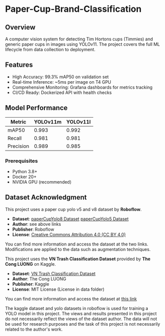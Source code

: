 # Paper-Cup-Brand-Classification

## Overview
A computer vision system for detecting Tim Hortons cups (Timmies) and generic paper cups in images using YOLOv11. The project covers the full ML lifecycle from data collection to deployment.

## Features
- High Accuracy: 99.3% mAP50 on validation set
- Real-time Inference: ~5ms per image on T4 GPU
- Comprehensive Monitoring: Grafana dashboards for metrics tracking
- CI/CD Ready: Dockerized API with health checks

## Model Performance

| Metric     | YOLOv11m | YOLOv11l |
|------------|----------|----------|
| mAP50      | 0.993    | 0.992    |
| Recall     | 0.981    | 0.981    |
| Precision  | 0.989    | 0.985    |

### Prerequisites
- Python 3.8+
- Docker 20+
- NVIDIA GPU (recommended)

## Dataset Acknowledgment

This project uses a paper cup yolo v5 and v8 dataset by **Roboflow**.

- **Dataset**: [paperCupYolo8 Dataset](https://universe.roboflow.com/trash-mroef/papercupyolo8)
               [paperCupYolo5 Dataset](https://universe.roboflow.com/paper-cup-1cyxb/paper-cup-dhxoa)
- **Author**: see above links
- **Publisher**: Roboflow  
- **License**: [Creative Commons Attribution 4.0 (CC BY 4.0)](https://creativecommons.org/licenses/by/4.0/)

You can find more information and access the dataset at the two links. Modifications are applied to the data such as augmentation techniques. 

This project uses the **VN Trash Classification Dataset** provided by **The Cong LUONG** on Kaggle.

- **Dataset**: [VN Trash Classification Dataset](https://www.kaggle.com/datasets/mrgetshjtdone/vn-trash-classification)  
- **Author**: The Cong LUONG 
- **Publisher**: Kaggle  
- **License**: MIT License  (License in data folder)

You can find more information and access the dataset at [this link](https://www.kaggle.com/datasets/mrgetshjtdone/vn-trash-classification)

The kaggle dataset and yolo datasets in roboflow is used for training a YOLO model in this project. The views and results presented in this project do not necessarily reflect the views of the dataset author. The data will not be used for research purposes and the task of this project is not necessarily related to the author's work.
